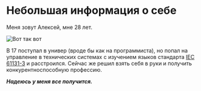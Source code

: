 # Небольшая информация о себе
Меня зовут Алексей, мне 28 лет.

![Вот так вот](https://www.meme-arsenal.com/memes/cd47e4b48014f3ff4fa71c293ef7f93d.jpg)

В 17 поступал в универ (вроде бы как на программиста), но попал на управление в технических системах с изучением языков стандарта [IEC 61131-3](https://ru.wikipedia.org/wiki/IEC_61131-3) и расстроился. Сейчас же решил взять себя в руки и получить конкурентноспособную профессию.

***Надеюсь у меня все получится.***